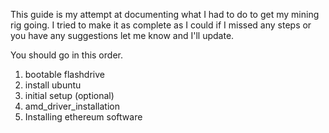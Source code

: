 This guide is my attempt at documenting what I had to do to get my mining rig
going. I tried to make it as complete as I could if I missed any steps or you
have any suggestions let me know and I'll update. 

You should go in this order.

1. bootable flashdrive
2. install ubuntu
3. initial setup (optional)
4. amd_driver_installation
5. Installing ethereum software
